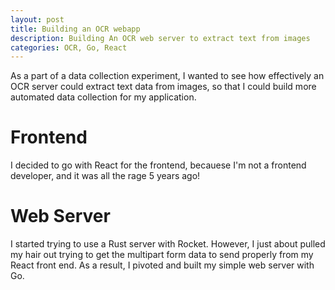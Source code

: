 ```yaml
---
layout: post
title: Building an OCR webapp
description: Building An OCR web server to extract text from images
categories: OCR, Go, React
---
```


As a part of a data collection experiment, I wanted to see how effectively an OCR server could extract text data from images, so that I could build more automated data collection for my application.

# Frontend

I decided to go with React for the frontend, becauese I'm not a frontend developer, and it was all the rage 5 years ago!


# Web Server

I started trying to use a Rust server with Rocket. However, I just about pulled my hair out trying to get the multipart form data to send properly from my React front end. As a result, I pivoted and built my simple web server with Go.

